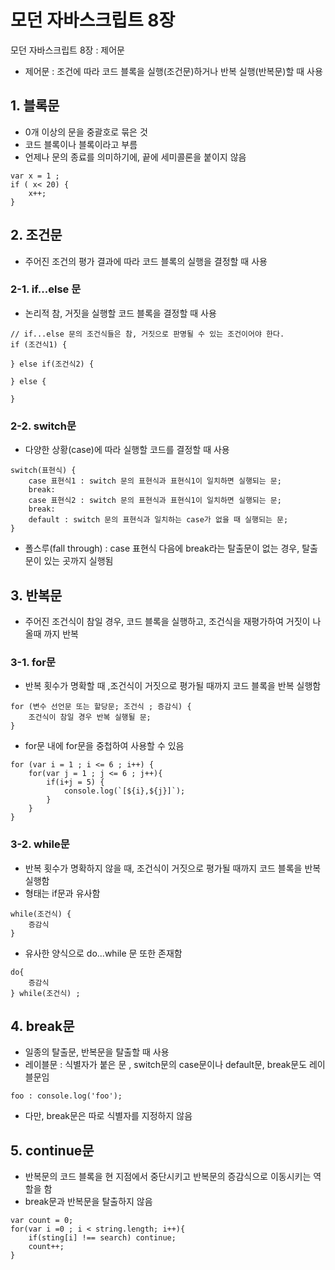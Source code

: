 # 모던 자바스크립트 8장
모던 자바스크립트 8장 : 제어문
- 제어문 : 조건에 따라 코드 블록을 실행(조건문)하거나 반복 실행(반복문)할 때 사용

## 1. 블록문 
- 0개 이상의 문을 중괄호로 묶은 것
- 코드 블록이나 블록이라고 부름
- 언제나 문의 종료를 의미하기에, 끝에 세미콜론을 붙이지 않음

```
var x = 1 ; 
if ( x< 20) {
    x++;
}
```

## 2. 조건문
- 주어진 조건의 평가 결과에 따라 코드 블록의 실행을 결정할 때 사용

### 2-1. if...else 문
- 논리적 참, 거짓을 실행할 코드 블록을 결정할 때 사용
```
// if...else 문의 조건식들은 참, 거짓으로 판명될 수 있는 조건이어야 한다.
if (조건식1) {

} else if(조건식2) {

} else {

}
```

### 2-2. switch문
- 다양한 상황(case)에 따라 실행할 코드를 결정할 때 사용
```
switch(표현식) {
    case 표현식1 : switch 문의 표현식과 표현식1이 일치하면 실행되는 문;
    break:
    case 표현식2 : switch 문의 표현식과 표현식1이 일치하면 실행되는 문;
    break:
    default : switch 문의 표현식과 일치하는 case가 없을 때 실행되는 문;
}
```
- 폴스루(fall through) : case 표현식 다음에 break라는 탈출문이 없는 경우, 탈출문이 있는 곳까지 실행됨

## 3. 반복문
- 주어진 조건식이 참일 경우, 코드 블록을 실행하고, 조건식을 재평가하여 거짓이 나올때 까지 반복

### 3-1. for문 
- 반복 횟수가 명확할 때 ,조건식이 거짓으로 평가될 때까지 코드 블록을 반복 실행함
```
for (변수 선언문 또는 할당문; 조건식 ; 증감식) {
    조건식이 참일 경우 반복 실행될 문;
}
```
- for문 내에 for문을 중첩하여 사용할 수 있음
```
for (var i = 1 ; i <= 6 ; i++) {
    for(var j = 1 ; j <= 6 ; j++){
        if(i+j = 5) {
            console.log(`[${i},${j}]`);
        }
    }
}
```

### 3-2. while문
- 반복 횟수가 명확하지 않을 때, 조건식이 거짓으로 평가될 때까지 코드 블록을 반복 실행함
- 형태는 if문과 유사함
```
while(조건식) {
    증감식
}
```

- 유사한 양식으로 do...while 문 또한 존재함
```
do{
    증감식
} while(조건식) ;
```

## 4. break문
- 일종의 탈출문, 반복문을 탈출할 때 사용
- 레이블문 : 식별자가 붙은 문 , switch문의 case문이나 default문, break문도 레이블문임
```
foo : console.log('foo');
```

- 다만, break문은 따로 식별자를 지정하지 않음

## 5. continue문 
- 반복문의 코드 블록을 현 지점에서 중단시키고 반복문의 증감식으로 이동시키는 역할을 함
- break문과 반복문을 탈출하지 않음
```
var count = 0;
for(var i =0 ; i < string.length; i++){
    if(sting[i] !== search) continue;
    count++;
}
```


